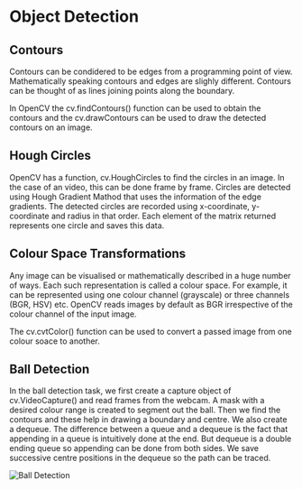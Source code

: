 # Object Detection

## Contours

Contours can be condidered to be edges from a programming point of view. Mathematically speaking contours and edges are slighly different. Contours can be thought of as lines joining points along the boundary.

In OpenCV the cv.findContours() function can be used to obtain the contours and the cv.drawContours can be used to draw the detected contours on an image.

## Hough Circles

OpenCV has a function, cv.HoughCircles to find the circles in an image. In the case of an video, this can be done frame by frame. Circles are detected using Hough Gradient Mathod that uses the information of the edge gradients. The detected circles are recorded using x-coordinate, y-coordinate and radius in that order. Each element of the matrix returned represents one circle and saves this data.

## Colour Space Transformations

Any image can be visualised or mathematically described in a huge number of ways. Each such representation is called a colour space. For example, it can be represented using one colour channel (grayscale) or three channels (BGR, HSV) etc. OpenCV reads images by default as BGR irrespective of the colour channel of the input image. 

The cv.cvtColor() function can be used to convert a passed image from one colour soace to another.

## Ball Detection

In the ball detection task, we first create a capture object of cv.VideoCapture() and read frames from the webcam. A mask with a desired colour range is created to segment out the ball. Then we find the contours and these help in drawing a boundary and centre. We also create a dequeue. The difference between a queue and a dequeue is the fact that appending in a queue is intuitively done at the end. But dequeue is a double ending queue so appending can be done from both sides. We save successive centre positions in the dequeue so the path can be traced.

![Ball Detection](https://user-images.githubusercontent.com/72495927/115219846-86a8bf80-a125-11eb-918a-088097f32595.gif)